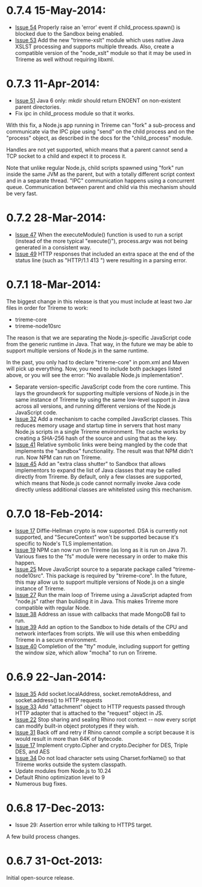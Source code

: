 # 0.7.4 15-May-2014:

* [Issue 54](https://github.com/apigee/trireme/issues/54) Properly raise an 'error' event if
child_process.spawn() is blocked due to the Sandbox being enabled.
* [Issue 53](https://github.com/apigee/trireme/issues/54) Add the new "trireme-xslt" module which uses native
Java XSLST processing and supports multiple threads. Also, create a compatible version of the
"node_xslt" module so that it may be used in Trireme as well without requiring libxml.

# 0.7.3 11-Apr-2014:

* [Issue 51](https://github.com/apigee/trireme/pull/51) Java 6 only: mkdir should return ENOENT on non-existent
parent directories.
* Fix ipc in child_process module so that it works.

With this fix, a Node.js app running in Trireme can "fork" a sub-process
and communicate via the IPC pipe using "send" on the child process and on the "process" object, as described
in the docs for the "child_process" module.

Handles are not yet supported, which means that a parent cannot send a TCP socket to a child and expect it to
process it.

Note that unlike regular Node.js, child scripts spawned using "fork" run inside the same JVM as the parent,
but with a totally different script context and in a separate thread. "IPC" communication happens using a
concurrent queue. Communication between parent and child via this mechanism should be very fast.

# 0.7.2 28-Mar-2014:

* [Issue 47](https://github.com/apigee/trireme/issues/47) When the executeModule() function is used to run
a script (instead of the more typical "execute()"), process.argv was not being generated in a consistent
way.
* [Issue 49](https://github.com/apigee/trireme/issues/49) HTTP responses that included an extra space at the
end of the status line (such as "HTTP/1.1 413 ") were resulting in a parsing error.

# 0.7.1 18-Mar-2014:

The biggest change in this release is that you must include at least two Jar files in order for Trireme to work:

* trireme-core
* trireme-node10src

The reason is that we are separating the Node.js-specific JavaScript code from the generic runtime in Java.
That way, in the future we may be able to support multiple versions of Node.js in the same runtime.

In the past, you only had to declare "trireme-core" in pom.xml and Maven will pick up everything. Now, you need
to include both packages listed above, or you will see the error: "No available Node.js implementation".

* Separate version-specific JavaScript code from the core runtime. This lays the groundwork for supporting
multiple versions of Node.js in the same instance of Trireme by using the same low-level support in Java
across all versions, and running different versions of the Node.js JavaScript code.
* [Issue 32](https://github.com/apigee/trireme/issues/32) Add a mechanism to cache compiled JavaScript
classes. This reduces memory usage and startup time in servers that host many Node.js scripts in a single
Trireme environment. The cache works by creating a SHA-256 hash of the source and using that as the key.
* [Issue 41](https://github.com/apigee/trireme/issues/41) Relative symbolic links were being mangled by the
code that implements the "sandbox" functionality. The result was that NPM didn't run. Now NPM can run on Trireme.
* [Issue 45](https://github.com/apigee/trireme/issues/45) Add an "extra class shutter" to Sandbox that allows
implementors to expand the list of Java classes that may be called directly from Trireme. By default, only
a few classes are supported, which means that Node.js code cannot normally invoke Java code directly unless
additional classes are whitelisted using this mechanism.

# 0.7.0 18-Feb-2014:

* [Issue 17](https://github.com/apigee/trireme/issues/17) Diffie-Hellman crypto
is now supported. DSA is currently not supported, and "SecureContext" won't be supported because it's specific to Node's
TLS implementation.
* [Issue 19](https://github.com/apigee/trireme/issues/19) NPM can now run on Trireme (as long as it is run on
Java 7). Various fixes to the "fs" module were necessary in order to make this happen.
* [Issue 25](https://github.com/apigee/trireme/issues/25) Move JavaScript source to a separate package called
"trireme-node10src". This package is required by "trireme-core". In the future, this may allow us to support
multiple versions of Node.js on a single instance of Trireme.
* [Issue 27](https://github.com/apigee/trireme/issues/27) Run the main loop of Trireme using a JavaScript adapted
from "node.js" rather than building it in Java. This makes Trireme more compatible with regular Node.
* [Issue 38](https://github.com/apigee/trireme/issues/38) Address an issue with callbacks that made MongoDB
fail to run.
* [Issue 39](https://github.com/apigee/trireme/issues/39) Add an option to the Sandbox to hide details of the CPU and
network interfaces from scripts. We will use this when embedding Trireme in a secure environment.
* [Issue 40](https://github.com/apigee/trireme/issues/40) Completion of the "tty" module, including support for
getting the window size, which allow "mocha" to run on Trireme.

# 0.6.9 22-Jan-2014:

* [Issue 35](https://github.com/apigee/trireme/issues/35) Add socket.localAddress, socket.remoteAddress, and socket.address() to HTTP requests
* [Issue 33](https://github.com/apigee/trireme/issues/33) Add "attachment" object to HTTP requests passed through HTTP adapter that is attached to the "request" object in JS.
* [Issue 22](https://github.com/apigee/trireme/issues/22) Stop sharing and sealing Rhino root context -- now every script can modify built-in object prototypes if they wish.
* [Issue 31](https://github.com/apigee/trireme/issues/31) Back off and retry if Rhino cannot compile a script because it is would result in more than 64K of bytecode.
* [Issue 17](https://github.com/apigee/trireme/issues/17) Implement crypto.Cipher and crypto.Decipher for DES, Triple DES, and AES
* [Issue 34](https://github.com/apigee/trireme/pull/34) Do not load character sets using Charset.forName() so that Trireme works outside the system classpath.
* Update modules from Node.js to 10.24
* Default Rhino optimization level to 9
* Numerous bug fixes.

# 0.6.8 17-Dec-2013:

* Issue 29: Assertion error while talking to HTTPS target.

A few build process changes.

# 0.6.7 31-Oct-2013:

Initial open-source release.
